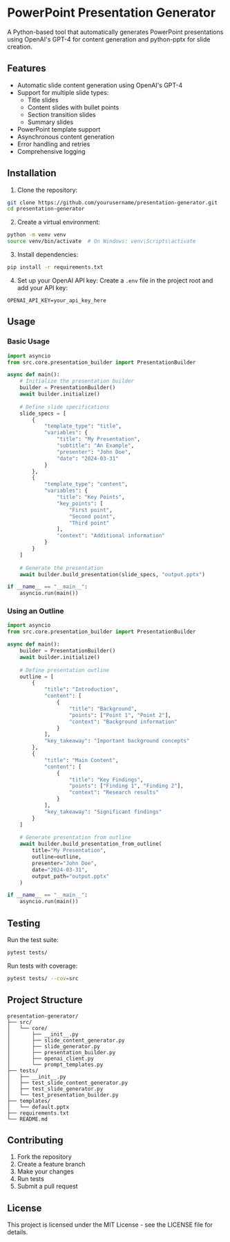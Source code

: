 # PowerPoint Presentation Generator

A Python-based tool that automatically generates PowerPoint presentations using OpenAI's GPT-4 for content generation and python-pptx for slide creation.

## Features

- Automatic slide content generation using OpenAI's GPT-4
- Support for multiple slide types:
  - Title slides
  - Content slides with bullet points
  - Section transition slides
  - Summary slides
- PowerPoint template support
- Asynchronous content generation
- Error handling and retries
- Comprehensive logging

## Installation

1. Clone the repository:
```bash
git clone https://github.com/yourusername/presentation-generator.git
cd presentation-generator
```

2. Create a virtual environment:
```bash
python -m venv venv
source venv/bin/activate  # On Windows: venv\Scripts\activate
```

3. Install dependencies:
```bash
pip install -r requirements.txt
```

4. Set up your OpenAI API key:
Create a `.env` file in the project root and add your API key:
```
OPENAI_API_KEY=your_api_key_here
```

## Usage

### Basic Usage

```python
import asyncio
from src.core.presentation_builder import PresentationBuilder

async def main():
    # Initialize the presentation builder
    builder = PresentationBuilder()
    await builder.initialize()
    
    # Define slide specifications
    slide_specs = [
        {
            "template_type": "title",
            "variables": {
                "title": "My Presentation",
                "subtitle": "An Example",
                "presenter": "John Doe",
                "date": "2024-03-31"
            }
        },
        {
            "template_type": "content",
            "variables": {
                "title": "Key Points",
                "key_points": [
                    "First point",
                    "Second point",
                    "Third point"
                ],
                "context": "Additional information"
            }
        }
    ]
    
    # Generate the presentation
    await builder.build_presentation(slide_specs, "output.pptx")

if __name__ == "__main__":
    asyncio.run(main())
```

### Using an Outline

```python
import asyncio
from src.core.presentation_builder import PresentationBuilder

async def main():
    builder = PresentationBuilder()
    await builder.initialize()
    
    # Define presentation outline
    outline = [
        {
            "title": "Introduction",
            "content": [
                {
                    "title": "Background",
                    "points": ["Point 1", "Point 2"],
                    "context": "Background information"
                }
            ],
            "key_takeaway": "Important background concepts"
        },
        {
            "title": "Main Content",
            "content": [
                {
                    "title": "Key Findings",
                    "points": ["Finding 1", "Finding 2"],
                    "context": "Research results"
                }
            ],
            "key_takeaway": "Significant findings"
        }
    ]
    
    # Generate presentation from outline
    await builder.build_presentation_from_outline(
        title="My Presentation",
        outline=outline,
        presenter="John Doe",
        date="2024-03-31",
        output_path="output.pptx"
    )

if __name__ == "__main__":
    asyncio.run(main())
```

## Testing

Run the test suite:
```bash
pytest tests/
```

Run tests with coverage:
```bash
pytest tests/ --cov=src
```

## Project Structure

```
presentation-generator/
├── src/
│   └── core/
│       ├── __init__.py
│       ├── slide_content_generator.py
│       ├── slide_generator.py
│       ├── presentation_builder.py
│       ├── openai_client.py
│       └── prompt_templates.py
├── tests/
│   ├── __init__.py
│   ├── test_slide_content_generator.py
│   ├── test_slide_generator.py
│   └── test_presentation_builder.py
├── templates/
│   └── default.pptx
├── requirements.txt
└── README.md
```

## Contributing

1. Fork the repository
2. Create a feature branch
3. Make your changes
4. Run tests
5. Submit a pull request

## License

This project is licensed under the MIT License - see the LICENSE file for details.